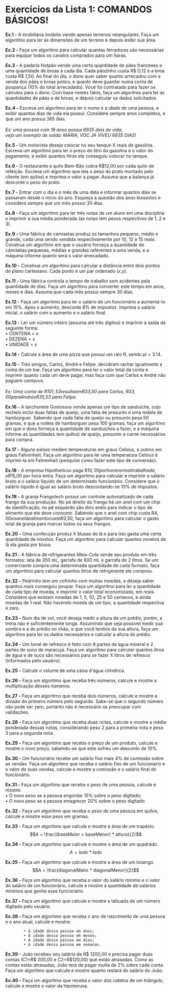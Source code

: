 # Exercicios da Lista 1: COMANDOS BÁSICOS!

**Ex.1 -**  A imobiliária lmóbilis vende apenas terrenos retangulares. Faça um algoritmo para ler as dimensões de um terreno e depois exibir sua área.

**Ex.2 -**	Faça um algoritmo para calcular quantas ferraduras são necessárias para equipar todos os cavalos comprados para um haras.

**Ex.3 -**	A padaria Hotpão vende uma certa quantidade de pães franceses e uma quantidade de broas a cada dia. Cada pãozinho custa R$ O,12 e a broa custa R$ 1,50. Ao final do dia, o dono quer saber quanto arrecadou com a venda dos pães e broas juntos, e quanto deve guardar numa conta de poupança (10% do total arrecadado). Você foi contratado para fazer os cálculos para o dono. Com base nestes fatos, faça um algoritmo para ler as quantidades de pães e de broas, e depois calcular os dados solicitados.

**Ex.4 -** Escreva um algoritmo para ler o nome e a idade de uma pessoa, e exibir quantos dias de vida ela possui. Considere sempre anos completos, e que um ano possui 365 dias. <br /><br />
*Ex: uma pessoa com 19 anos possui 6935 dias de vida; <br />
     veja um exemplo de saída: MARIA, VOC JÁ VIVEU 6935 DIAS!*<br />

**Ex.5 -**	Um motorista deseja colocar no seu tanque X reais de gasolina. Escreva um algoritmo para ler o preço do litro da gasolina e o valor do pagamento, e exibir quantos litros ele conseguiu colocar no tanque.

**Ex.6 -**	O restaurante a quilo Bem-Bão cobra R$12,00 por cada quilo de refeição. Escreva um algoritmo que leia o peso do prato montado pelo cliente (em quilos) e imprima o valor a pagar. Assuma que a balança já desconte o peso do prato.

**Ex.7 -**	Entrar com o dia e o mês de uma data e informar quantos dias se passaram desde o início do ano. Esqueça a questão dos anos bissextos e considere sempre que um mês possui 30 dias.

**Ex.8 -** Faça um algoritmo para ler três notas de um aluno em uma disciplina e imprimir a sua média ponderada (as notas tem pesos respectivos de 1, 2 e 3).

**Ex.9 -** Uma fábrica de camisetas produz os tamanhos pequeno, médio e grande, cada uma sendo vendida respectivamente por 10, 12 e 15 reais. Construa um algoritmo em que o usuário forneça a quantidade de camisetas pequenas, médias e grandes referentes a uma venda, e a máquina informe quanto será o valor arrecadado. 

**Ex.10 -** Construa um algoritmo para calcular a distância entre dois pontos do plano cartesiano. Cada ponto é um par
ordenado (x,y).

**Ex.11 -**	Uma fábrica controla o tempo de trabalho sem acidentes pela quantidade de dias. Faça um algoritmo para converter este tempo em anos, meses e dias. Assuma que cada mês possui sempre 30 dias.

**Ex.12 -**	Faça um algoritmo para ler o salário de um funcionário e aumentá-lo em 15%. Após o aumento, desconte 8% de impostos. Imprima o salário inicial, o salário com o aumento e o salário final.

**Ex.13 -** Ler um número inteiro (assuma até três dígitos) e imprimir a saída da seguinte forma: <br />
        • CENTENA = x <br />
        • DEZENA = x<br />
        • UNIDADE = x

**Ex.14 -**	Calcule a área de uma pizza que possui um raio R, sendo pi = 3.14.

**Ex.15 -** Três amigos, Carlos, André e Felipe. decidiram rachar igualmente a conta de um bar. Faça um algoritmo para ler o valor total da conta e imprimir quanto cada um deve pagar, mas faça com que Carlos e André não paguem centavos. <br /><br />
*Ex: Uma conta de R$101,53 resulta em R$33,00 para Carlos, R$33,00 para André e R$35,53 para Felipe.*<br />

**Ex.16 -** A lanchonete Gostosura vende apenas um tipo de sanduíche, cujo recheio inclui duas fatias de queijo, uma
fatia de presunto e uma rodela de hambúrguer. Sabendo que cada fatia de queijo ou presunto pesa 50 gramas, e que a rodela de hambúrguer pesa 100 gramas, faça um algoritmo em que o dono forneça a quantidade de sanduíches a fazer, e a máquina informe as quantidades (em quilos) de queijo, presunto e carne necessários para compra.

**Ex.17 -** Alguns países medem temperaturas em graus Celsius, e outros em graus Fahrenheit. Faça um algoritmo para ler uma temperatura Celsius e imprimi-la em Fahrenheit (pesquise como fazer este tipo de conversão).

**Ex.18 -**	A empresa Hipotheticus paga R$10,00 por hora normal trabalhada, e R$15,00 por hora extra. Faça um algoritmo para calcular e imprimir o salário bruto e o salário líquido de um determinado funcionário. Considere que o salário líquido é igual ao salário bruto descontando-se 10% de impostos.
 
**Ex.19 -**	A granja Frangotech possui um controle automatizado de cada frango da sua produção. No pé direito do frango há um anel com um chip de identificação; no pé esquerdo são dois anéis para indicar o tipo de alimento que ele deve consumir. Sabendo que o anel com chip custa R$4,00 e o anel de alimento custa R$3,50, faça um algoritmo para calcular o gasto total da granja para marcar todos os seus frangos.

**Ex.20 -**	Uma confecção produz X blusas de lã e para isto gasta uma certa quantidade de novelos. Faça um algoritmo para calcular quantos novelos de lã ela gasta por blusa.

**Ex.21 -**	A fábrica de refrigerantes Meia-Cola vende seu produto em três formatos: lata de 350 mL, garrafa de 600 mL e garrafa de 2 litros. Se um comerciante compra uma determinada quantidade de cada formato, faça um algoritmo para calcular quantos litros de refrigerante ele comprou.

**Ex.22 -**	Pedrinho tem um cofrinho com muitas moedas, e deseja saber quantos reais conseguiu poupar. Faça um algoritmo para ler a quantidade de cada tipo de moeda, e imprimir o valor total economizado, em reais. Considere que existam moedas de 1, 5, 1O, 25 e 50 centavos, e ainda moedas de 1 real. Não havendo moeda de um tipo, a quantidade respectiva é zero.

**Ex.23 -** Num dia de sol, você deseja medir a altura de um prédio, porém, a trena não é suficientemente longa. Assumindo que seja possível medir sua sombra e a do prédio no chão, e que você lembre da sua altura, faça um algoritmo para ler os dados necessários e calcular a altura do prédio.

**Ex.24 -**  Um tonel de refresco é feito com 8 partes de água mineral e 2 partes de suco de maracujá. Faça um algoritmo para calcular quantos litros de água e de suco são necessários para se fazer X litros de refresco (informados pelo usuário).

**Ex.25 -** Calcule o volume de uma caixa d'água cilíndrica.

**Ex.26 -**	Faça um algoritmo que receba três números, calcule e mostre a multiplicação desses números.

**Ex.27 -**	Faça um algoritmo que receba dois números, calcule e mostre a divisão do primeiro número pelo segundo. Sabe-se que o segundo número não pode ser zero, portanto não é necessário se preocupar com validações.

**Ex.28 -**  Faça um algoritmo que receba duas notas, calcule e mostre a média ponderada dessas notas, considerando peso 2 para a primeira nota e peso 3 para a segunda nota.

**Ex.29 -**	Faça um algoritmo que receba o preço de um produto, calcule e mostre o novo preço, sabendo-se que este sofreu um desconto de 10%.

**Ex.30 -**	Um funcionário recebe um salário fixo mais 4% de comissão sobre as vendas. Faça um algoritmo que receba o salário fixo de um funcionário e o valor de suas vendas, calcule e mostre a comissão e o salário final do funcionário.

**Ex.31 -**	Faça um algoritmo que receba o peso de uma pessoa, calcule e mostre:<br />
        • O novo peso se a pessoa engordar 15% sobre o peso digitado;<br />
        • O novo peso se a pessoa emagrecer 20% sobre o peso digitado.<br />

**Ex.32 -**	Faça um algoritmo que receba o peso de uma pessoa em quilos, calcule e mostre esse peso em gramas.

**Ex.33 -**	Faça um algoritmo que calcule e mostre a área de um trapézio. 
$$A = \frac{(baseMaior + baseMenor) * altura}{2}$$ 

**Ex.34 -** Faça um algoritmo que calcule e mostre a área de um quadrado. 
$$A = lado * lado $$

**Ex.35 -**	Faça um algoritmo que calcule e mostre a área de um losango. 
$$A = \frac{diagonalMaior * diagonalMenor}{2}$$

**Ex.36 -**	Faça um algoritmo que receba o valor do salário mínimo e o valor do salário de um funcionário, calcule e mostre a quantidade de salários mínimos que ganha esse funcionário.

**Ex.37 -** Faça um algoritmo que calcule e mostre a tabuada de um número digitado pelo usuário.

**Ex.38 -**	Faça um algoritmo que receba o ano de nascimento de uma pessoa e o ano atual, calcule e mostre:

            • A idade dessa pessoa em anos;
            • A idade dessa pessoa em meses;
            • A idade dessa pessoa em dias;
            • A idade dessa pessoa em semanas.

**Ex.39 -** João recebeu seu salário de R$ 1200,00 e precisa pagar duas contas (C1=R$ 200,00 e C2=R$120,00) que estão atrasadas. Como as contas estão atrasadas, João terá de pagar multa de 2% sobre cada conta. Faça um algoritmo que calcule e mostre quanto restará do salário do João.

**Ex.40 -** Faça um algoritmo que receba o valor dos catetos de um triângulo, calcule e mostre o valor da hipotenusa.
